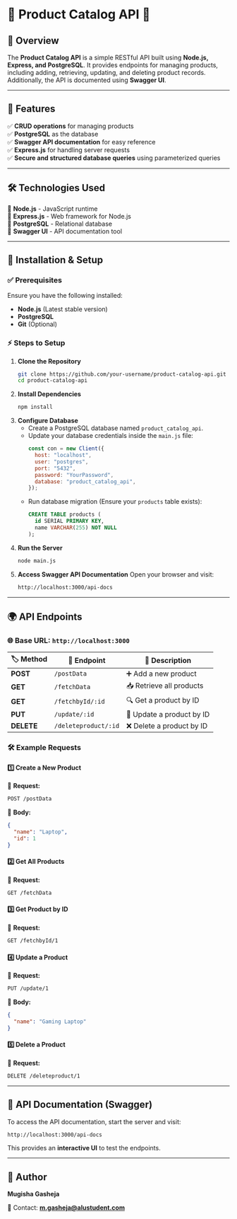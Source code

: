 
# 🌟 Product Catalog API 🚀

## 📌 Overview
The **Product Catalog API** is a simple RESTful API built using **Node.js, Express, and PostgreSQL**. It provides endpoints for managing products, including adding, retrieving, updating, and deleting product records. Additionally, the API is documented using **Swagger UI**.

---

## 🎯 Features
✅ **CRUD operations** for managing products  
✅ **PostgreSQL** as the database  
✅ **Swagger API documentation** for easy reference  
✅ **Express.js** for handling server requests  
✅ **Secure and structured database queries** using parameterized queries  

---

## 🛠 Technologies Used
🔹 **Node.js** - JavaScript runtime  
🔹 **Express.js** - Web framework for Node.js  
🔹 **PostgreSQL** - Relational database  
🔹 **Swagger UI** - API documentation tool  

---

## 🚀 Installation & Setup
### ✅ Prerequisites
Ensure you have the following installed:
- **Node.js** (Latest stable version)
- **PostgreSQL**
- **Git** (Optional)

### ⚡ Steps to Setup
1. **Clone the Repository**
   ```sh
   git clone https://github.com/your-username/product-catalog-api.git
   cd product-catalog-api
   ```
2. **Install Dependencies**
   ```sh
   npm install
   ```
3. **Configure Database**
   - Create a PostgreSQL database named `product_catalog_api`.
   - Update your database credentials inside the `main.js` file:
     ```js
     const con = new Client({
       host: "localhost",
       user: "postgres",
       port: "5432",
       password: "YourPassword",
       database: "product_catalog_api",
     });
     ```
   - Run database migration (Ensure your `products` table exists):
     ```sql
     CREATE TABLE products (
       id SERIAL PRIMARY KEY,
       name VARCHAR(255) NOT NULL
     );
     ```
4. **Run the Server**
   ```sh
   node main.js
   ```
5. **Access Swagger API Documentation**
   Open your browser and visit:
   ```sh
   http://localhost:3000/api-docs
   ```

---

## 🌍 API Endpoints
### 🌐 Base URL: `http://localhost:3000`
| 🏷 Method | 🔗 Endpoint               | 📜 Description         |
|----------|----------------------|---------------------|
| **POST**   | `/postData`            | ➕ Add a new product  |
| **GET**    | `/fetchData`           | 📥 Retrieve all products  |
| **GET**    | `/fetchbyId/:id`       | 🔍 Get a product by ID  |
| **PUT**    | `/update/:id`          | 🔄 Update a product by ID  |
| **DELETE** | `/deleteproduct/:id`   | ❌ Delete a product by ID  |

### 🛠 Example Requests
#### 1️⃣ Create a New Product
🔹 **Request:**
```sh
POST /postData
```
🔹 **Body:**
```json
{
  "name": "Laptop",
  "id": 1
}
```

#### 2️⃣ Get All Products
🔹 **Request:**
```sh
GET /fetchData
```

#### 3️⃣ Get Product by ID
🔹 **Request:**
```sh
GET /fetchbyId/1
```

#### 4️⃣ Update a Product
🔹 **Request:**
```sh
PUT /update/1
```
🔹 **Body:**
```json
{
  "name": "Gaming Laptop"
}
```

#### 5️⃣ Delete a Product
🔹 **Request:**
```sh
DELETE /deleteproduct/1
```

---

## 📜 API Documentation (Swagger)
To access the API documentation, start the server and visit:
```sh
http://localhost:3000/api-docs
```
This provides an **interactive UI** to test the endpoints.

---


## 📝 Author
**Mugisha Gasheja**

📩 Contact: **m.gasheja@alustudent.com**



